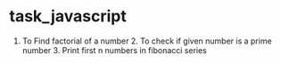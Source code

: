# task_javascript
1. To Find factorial of a number 2. To check if given number is a prime number 3. Print first n numbers in fibonacci series
